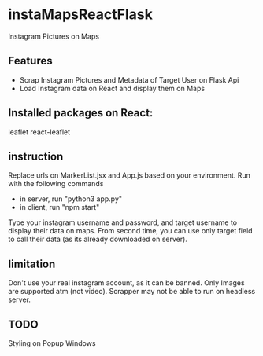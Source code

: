 # instaMapsReactFlask
Instagram Pictures on Maps

## Features
- Scrap Instagram Pictures and Metadata of Target User on Flask Api
- Load Instagram data on React and display them on Maps

## Installed packages on React:
leaflet
react-leaflet

## instruction
Replace urls on MarkerList.jsx and App.js based on your environment.
Run with the following commands
- in server, run "python3 app.py"
- in client, run "npm start"

Type your instagram username and password, and target username to display their data on maps.
From second time, you can use only target field to call their data (as its already downloaded on server).

## limitation
Don't use your real instagram account, as it can be banned.
Only Images are supported atm (not video). 
Scrapper may not be able to run on headless server. 

## TODO
Styling on Popup Windows